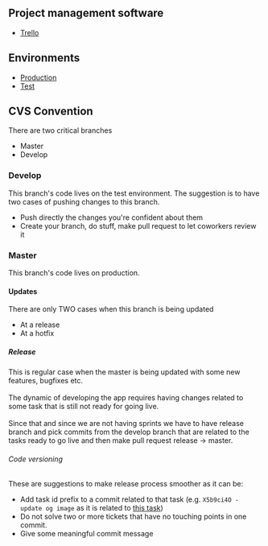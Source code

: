 ## Project management software
- [Trello](https://trello.com/b/e4TCBr7E/shntr)

## Environments

- [Production](https://shntr.com)
- [Test](https://test.shntr.com)

## CVS Convention
There are two critical branches

- Master
- Develop

### Develop

This branch's code lives on the test environment. The suggestion is to have two cases of pushing changes to this branch.
- Push directly the changes you're confident about them
- Create your branch, do stuff, make pull request to let coworkers review it

### Master

This branch's code lives on production. 

#### Updates
There are only TWO cases when this branch is being updated
- At a release
- At a hotfix

##### Release
This is regular case when the master is being updated with some new features, bugfixes etc. <br> <br> 
The dynamic of developing the app requires having changes related to some task that is still not ready for going live. <br> <br>
Since that and since we are not having sprints we have to have release branch and pick commits from the develop branch that are related to the tasks ready to go live and then make pull request release -> master.

###### Code versioning 
These are suggestions to make release process smoother as it can be:
- Add task id prefix to a commit related to that task (e.g. `X5b9ci4O - update og image` as it is related to [this task](https://trello.com/c/X5b9ci4O/83-exchange-meta-image))
- Do not solve two or more tickets that have no touching points in one commit.
- Give some meaningful commit message
